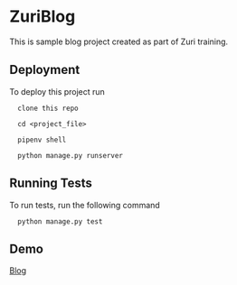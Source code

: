 
# ZuriBlog

This is sample blog project created as part of Zuri training.


## Deployment

To deploy this project run

```
  clone this repo
  
  cd <project_file>
  
  pipenv shell

  python manage.py runserver
```

  
## Running Tests

To run tests, run the following command

```
  python manage.py test
```

  
## Demo

[Blog](https://warm-spire-06231.herokuapp.com/)

  
